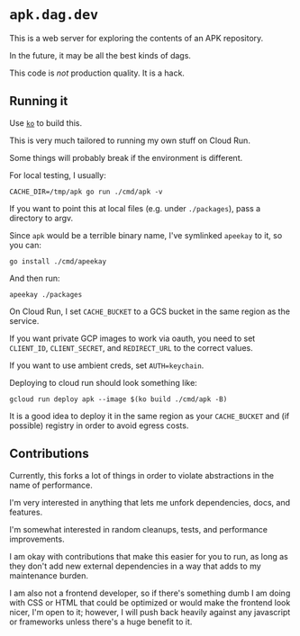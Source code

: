 # `apk.dag.dev`

This is a web server for exploring the contents of an APK repository.

In the future, it may be all the best kinds of dags.

This code is _not_ production quality. It is a hack.

## Running it

Use [`ko`](https://github.com/ko-build/ko) to build this.

This is very much tailored to running my own stuff on Cloud Run.

Some things will probably break if the environment is different.

For local testing, I usually:

```
CACHE_DIR=/tmp/apk go run ./cmd/apk -v
```

If you want to point this at local files (e.g. under `./packages`), pass a directory to argv.

Since `apk` would be a terrible binary name, I've symlinked `apeekay` to it, so you can:

```
go install ./cmd/apeekay
```

And then run:

```
apeekay ./packages
```

On Cloud Run, I set `CACHE_BUCKET` to a GCS bucket in the same region as the service.

If you want private GCP images to work via oauth, you need to set `CLIENT_ID`, `CLIENT_SECRET`, and `REDIRECT_URL` to the correct values.

If you want to use ambient creds, set `AUTH=keychain`.

Deploying to cloud run should look something like:

```
gcloud run deploy apk --image $(ko build ./cmd/apk -B)
```

It is a good idea to deploy it in the same region as your `CACHE_BUCKET` and (if possible) registry in order to avoid egress costs.

## Contributions

Currently, this forks a lot of things in order to violate abstractions in the name of performance.

I'm very interested in anything that lets me unfork dependencies, docs, and features.

I'm somewhat interested in random cleanups, tests, and performance improvements.

I am okay with contributions that make this easier for you to run, as long as they don't add new external dependencies in a way that adds to my maintenance burden.

I am also not a frontend developer, so if there's something dumb I am doing with CSS or HTML that could be optimized or would make the frontend look nicer, I'm open to it; however, I will push back heavily against any javascript or frameworks unless there's a huge benefit to it.
